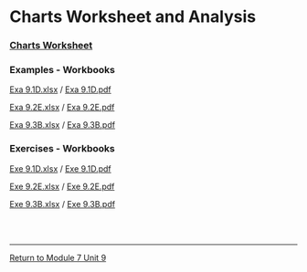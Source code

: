 # Charts Worksheet and Analysis

### [Charts Worksheet](RMPP_Unit09_Worksheet.pdf)

### Examples - Workbooks
[Exa 9.1D.xlsx](RMPP_Unit09_Exa9.1D.xlsx) / [Exa 9.1D.pdf](RMPP_Unit09_Exa9.1D.pdf)<br>

[Exa 9.2E.xlsx](RMPP_Unit09_Exa9.2E.xlsx) / [Exa 9.2E.pdf](RMPP_Unit09_Exa9.2E.pdf)<br>

[Exa 9.3B.xlsx](RMPP_Unit09_Exa9.3B.xlsx) / [Exa 9.3B.pdf](RMPP_Unit09_Exa9.3B.pdf)<br>


### Exercises - Workbooks
[Exe 9.1D.xlsx](RMPP_Unit09_Exe9.1D.xlsx) / [Exe 9.1D.pdf](RMPP_Unit09_Exe9.1D.pdf)<br>

[Exe 9.2E.xlsx](RMPP_Unit09_Exe9.2D.xlsx) / [Exe 9.2E.pdf](RMPP_Unit09_Exe9.2D.pdf)<br>

[Exe 9.3B.xlsx](RMPP_Unit09_Exe9.3B.xlsx) / [Exe 9.3B.pdf](RMPP_Unit09_Exe9.3B.pdf)<br>


<br><br>

---

[Return to Module 7 Unit 9](RMPP_Unit09.md)
